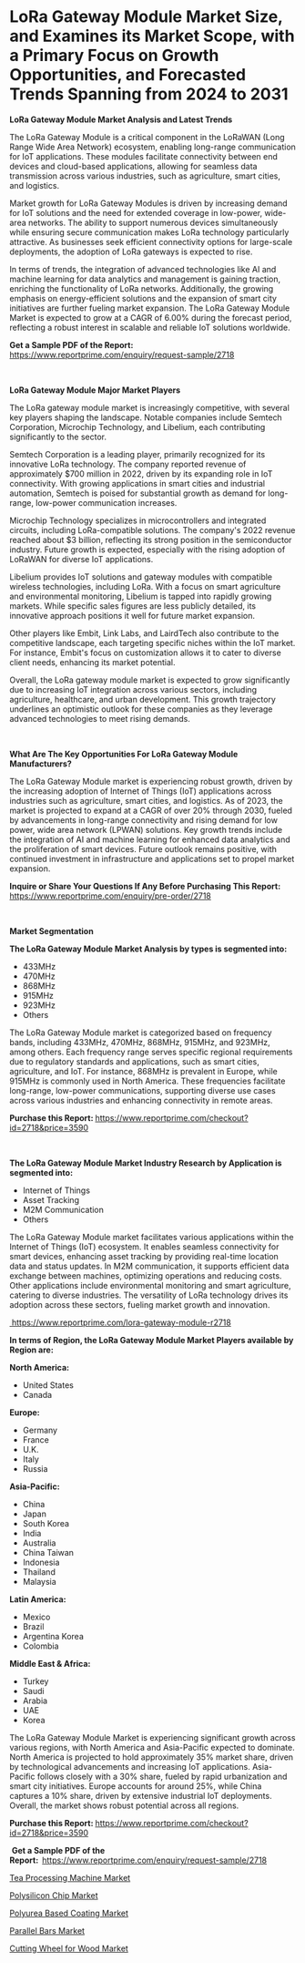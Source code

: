 <p><h1>LoRa Gateway Module Market Size, and Examines its Market Scope, with a Primary Focus on Growth Opportunities, and Forecasted Trends Spanning from 2024 to 2031</h1></p><p><strong>LoRa Gateway Module Market Analysis and Latest Trends</strong></p>
<p><p>The LoRa Gateway Module is a critical component in the LoRaWAN (Long Range Wide Area Network) ecosystem, enabling long-range communication for IoT applications. These modules facilitate connectivity between end devices and cloud-based applications, allowing for seamless data transmission across various industries, such as agriculture, smart cities, and logistics. </p><p>Market growth for LoRa Gateway Modules is driven by increasing demand for IoT solutions and the need for extended coverage in low-power, wide-area networks. The ability to support numerous devices simultaneously while ensuring secure communication makes LoRa technology particularly attractive. As businesses seek efficient connectivity options for large-scale deployments, the adoption of LoRa gateways is expected to rise.</p><p>In terms of trends, the integration of advanced technologies like AI and machine learning for data analytics and management is gaining traction, enriching the functionality of LoRa networks. Additionally, the growing emphasis on energy-efficient solutions and the expansion of smart city initiatives are further fueling market expansion. The LoRa Gateway Module Market is expected to grow at a CAGR of 6.00% during the forecast period, reflecting a robust interest in scalable and reliable IoT solutions worldwide.</p></p>
<p><strong>Get a Sample PDF of the Report:&nbsp;</strong> <a href="https://www.reportprime.com/enquiry/request-sample/2718">https://www.reportprime.com/enquiry/request-sample/2718</a></p>
<p>&nbsp;</p>
<p><strong>LoRa Gateway Module Major Market Players</strong></p>
<p><p>The LoRa gateway module market is increasingly competitive, with several key players shaping the landscape. Notable companies include Semtech Corporation, Microchip Technology, and Libelium, each contributing significantly to the sector.</p><p>Semtech Corporation is a leading player, primarily recognized for its innovative LoRa technology. The company reported revenue of approximately $700 million in 2022, driven by its expanding role in IoT connectivity. With growing applications in smart cities and industrial automation, Semtech is poised for substantial growth as demand for long-range, low-power communication increases.</p><p>Microchip Technology specializes in microcontrollers and integrated circuits, including LoRa-compatible solutions. The company's 2022 revenue reached about $3 billion, reflecting its strong position in the semiconductor industry. Future growth is expected, especially with the rising adoption of LoRaWAN for diverse IoT applications.</p><p>Libelium provides IoT solutions and gateway modules with compatible wireless technologies, including LoRa. With a focus on smart agriculture and environmental monitoring, Libelium is tapped into rapidly growing markets. While specific sales figures are less publicly detailed, its innovative approach positions it well for future market expansion.</p><p>Other players like Embit, Link Labs, and LairdTech also contribute to the competitive landscape, each targeting specific niches within the IoT market. For instance, Embit's focus on customization allows it to cater to diverse client needs, enhancing its market potential.</p><p>Overall, the LoRa gateway module market is expected to grow significantly due to increasing IoT integration across various sectors, including agriculture, healthcare, and urban development. This growth trajectory underlines an optimistic outlook for these companies as they leverage advanced technologies to meet rising demands.</p></p>
<p>&nbsp;</p>
<p><strong>What Are The Key Opportunities For LoRa Gateway Module Manufacturers?</strong></p>
<p><p>The LoRa Gateway Module market is experiencing robust growth, driven by the increasing adoption of Internet of Things (IoT) applications across industries such as agriculture, smart cities, and logistics. As of 2023, the market is projected to expand at a CAGR of over 20% through 2030, fueled by advancements in long-range connectivity and rising demand for low power, wide area network (LPWAN) solutions. Key growth trends include the integration of AI and machine learning for enhanced data analytics and the proliferation of smart devices. Future outlook remains positive, with continued investment in infrastructure and applications set to propel market expansion.</p></p>
<p><strong>Inquire or Share Your Questions If Any Before Purchasing This Report:</strong> <a href="https://www.reportprime.com/enquiry/pre-order/2718">https://www.reportprime.com/enquiry/pre-order/2718</a></p>
<p>&nbsp;</p>
<p><strong>Market Segmentation</strong></p>
<p><strong>The LoRa Gateway Module Market Analysis by types is segmented into:</strong></p>
<p><ul><li>433MHz</li><li>470MHz</li><li>868MHz</li><li>915MHz</li><li>923MHz</li><li>Others</li></ul></p>
<p><p>The LoRa Gateway Module market is categorized based on frequency bands, including 433MHz, 470MHz, 868MHz, 915MHz, and 923MHz, among others. Each frequency range serves specific regional requirements due to regulatory standards and applications, such as smart cities, agriculture, and IoT. For instance, 868MHz is prevalent in Europe, while 915MHz is commonly used in North America. These frequencies facilitate long-range, low-power communications, supporting diverse use cases across various industries and enhancing connectivity in remote areas.</p></p>
<p><strong>Purchase this Report:&nbsp;</strong><a href="https://www.reportprime.com/checkout?id=2718&price=3590">https://www.reportprime.com/checkout?id=2718&price=3590</a></p>
<p>&nbsp;</p>
<p><strong>The LoRa Gateway Module Market Industry Research by Application is segmented into:</strong></p>
<p><ul><li>Internet of Things</li><li>Asset Tracking</li><li>M2M Communication</li><li>Others</li></ul></p>
<p><p>The LoRa Gateway Module market facilitates various applications within the Internet of Things (IoT) ecosystem. It enables seamless connectivity for smart devices, enhancing asset tracking by providing real-time location data and status updates. In M2M communication, it supports efficient data exchange between machines, optimizing operations and reducing costs. Other applications include environmental monitoring and smart agriculture, catering to diverse industries. The versatility of LoRa technology drives its adoption across these sectors, fueling market growth and innovation.</p></p>
<p><a href="https://www.reportprime.com/lora-gateway-module-r2718">&nbsp;https://www.reportprime.com/lora-gateway-module-r2718</a></p>
<p><strong>In terms of Region, the LoRa Gateway Module Market Players available by Region are:</strong></p>
<p>
    <p> <strong> North America: </strong>
        <ul>
            <li>United States</li>
            <li>Canada</li>
        </ul>
        </p> 
    <p> <strong> Europe: </strong>
        <ul>
            <li>Germany</li>
            <li>France</li>
            <li>U.K.</li>
            <li>Italy</li>
            <li>Russia</li>
        </ul>
        </p> 
    <p> <strong> Asia-Pacific: </strong>
        <ul>
            <li>China</li>
            <li>Japan</li>
            <li>South Korea</li>
            <li>India</li>
            <li>Australia</li>
            <li>China Taiwan</li>
            <li>Indonesia</li>
            <li>Thailand</li>
            <li>Malaysia</li>
        </ul>
        </p> 
    <p> <strong> Latin America: </strong>
        <ul>
            <li>Mexico</li>
            <li>Brazil</li>
            <li>Argentina Korea</li>
            <li>Colombia</li>
        </ul>
        </p> 
    <p> <strong> Middle East & Africa: </strong>
        <ul>
            <li>Turkey</li>
            <li>Saudi</li>
            <li>Arabia</li>
            <li>UAE</li>
            <li>Korea</li>
        </ul>
    </p>
    </p>
<p><p>The LoRa Gateway Module Market is experiencing significant growth across various regions, with North America and Asia-Pacific expected to dominate. North America is projected to hold approximately 35% market share, driven by technological advancements and increasing IoT applications. Asia-Pacific follows closely with a 30% share, fueled by rapid urbanization and smart city initiatives. Europe accounts for around 25%, while China captures a 10% share, driven by extensive industrial IoT deployments. Overall, the market shows robust potential across all regions.</p></p>
<p><strong>Purchase this Report: </strong><a href="https://www.reportprime.com/checkout?id=2718&price=3590">https://www.reportprime.com/checkout?id=2718&price=3590</a></p>
<p>&nbsp;<strong>Get a Sample PDF of the Report:&nbsp;&nbsp;</strong><a href="https://www.reportprime.com/enquiry/request-sample/2718">https://www.reportprime.com/enquiry/request-sample/2718</a></p>
<p><strong></strong></p>
<p><p><a href="https://www.linkedin.com/pulse/pioneering-growth-analyzing-global-tea-processing-machine-amrfe?trackingId=8LmGDn78QbSfJ%2BdOMaIb8g%3D%3D">Tea Processing Machine Market</a></p><p><a href="https://issuu.com/reportprime-2/docs/polysilicon-chip-market-size-2030.p_2b904526b78532">Polysilicon Chip Market</a></p><p><a href="https://issuu.com/reportprime-2/docs/polyurea-based-coating-market-size-_7fe969b34bc00e">Polyurea Based Coating Market</a></p><p><a href="https://www.linkedin.com/pulse/why-should-you-invest-parallel-bars-market-trends-leading-wzewe?trackingId=x2IKBl%2F5Rg%2B4j3DDq8QeMw%3D%3D">Parallel Bars Market</a></p><p><a href="https://www.linkedin.com/pulse/global-market-pulse-trends-growth-analysis-cutting-wheel-nfy0e?trackingId=fIB1H4%2BRQoWeb9igv7LP5w%3D%3D">Cutting Wheel for Wood Market</a></p></p>